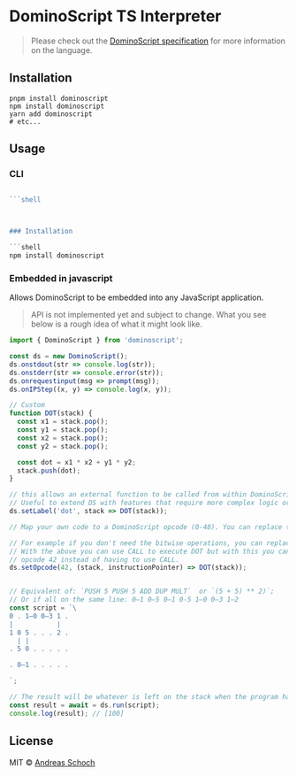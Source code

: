 DominoScript TS Interpreter
========================

> Please check out the [DominoScript specification](../readme.md) for more information on the language. 


## Installation

```shell
pnpm install dominoscript
npm install dominoscript
yarn add dominoscript
# etc...
```

## Usage

### CLI

```js

```shell



### Installation

```shell
npm install dominoscript
```

### Embedded in javascript
Allows DominoScript to be embedded into any JavaScript application.

> API is not implemented yet and subject to change. What you see below is a rough idea of what it might look like.


```js
import { DominoScript } from 'dominoscript';

const ds = new DominoScript();
ds.onstdout(str => console.log(str));
ds.onstderr(str => console.error(str));
ds.onrequestinput(msg => prompt(msg));
ds.onIPStep((x, y) => console.log(x, y));

// Custom 
function DOT(stack) {
  const x1 = stack.pop();
  const y1 = stack.pop();
  const x2 = stack.pop();
  const y2 = stack.pop();

  const dot = x1 * x2 + y1 * y2;
  stack.push(dot);
}

// this allows an external function to be called from within DominoScript using the `CALL` instruction
// Useful to extend DS with features that require more complex logic or too many dominos or to interact with the outside world.
ds.setLabel('dot', stack => DOT(stack));

// Map your own code to a DominoScript opcode (0-48). You can replace the entire instruction set if you want.

// For example if you don't need the bitwise operations, you can replace them with your own functions doing whatever you want.
// With the above you can use CALL to execute DOT but with this you can do it directly with the 
// opcode 42 instead of having to use CALL.
ds.setOpcode(42, (stack, instructionPointer) => DOT(stack));


// Equivalent of: `PUSH 5 PUSH 5 ADD DUP MULT`  or `(5 + 5) ** 2)`;
// Or if all on the same line: 0—1 0—5 0—1 0-5 1—0 0—3 1—2
const script = `\
0 . 1—0 0—3 1 .
|           |
1 0 5 . . . 2 .
  | |
. 5 0 . . . . .

. 0—1 . . . . .

`;

// The result will be whatever is left on the stack when the program halts.
const result = await = ds.run(script);
console.log(result); // [100]

```


<style>
  /* dominoscript looks a bit more readable when slightly styled */
    .ds {
      position: relative;
      line-height: 1.25;
      letter-spacing: 5px;
      border: 1px solid gray;
      margin-bottom: 2.5rem;
    }

    .i {
      display: inline-block;
    }

    .side-by-side {
      display: flex;
      justify-content: space-between;
    }

    .side-by-side .title {
      flex: 1;
      text-align: center;
      font-weight: bold;
    }

    .current-domino {
      color: salmon;
    }

</style>



## License

MIT © [Andreas Schoch](https://github.com/andreas-schoch)
